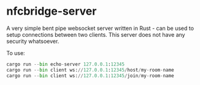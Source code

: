 # nfcbridge-server

A very simple bent pipe websocket server written in Rust - can be used to setup connections between two clients.
This server does not have any security whatsoever.

To use:
```py
cargo run --bin echo-server 127.0.0.1:12345
cargo run --bin client ws://127.0.0.1:12345/host/my-room-name
cargo run --bin client ws://127.0.0.1:12345/join/my-room-name
```